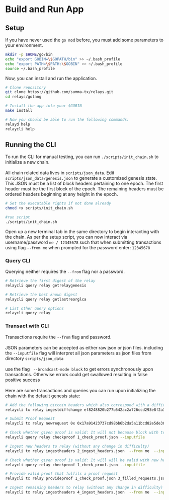 # Build and Run App

## Setup
If you have never used the `go mod` before, you must add some parameters to your environment.

```bash
mkdir -p $HOME/go/bin
echo "export GOBIN=\$GOPATH/bin" >> ~/.bash_profile
echo "export PATH=\$PATH:\$GOBIN" >> ~/.bash_profile
source ~/.bash_profile
```

Now, you can install and run the application.

```bash
# Clone repository
git clone https://github.com/summa-tx/relays.git
cd relays/golang

# Install the app into your $GOBIN
make install

# Now you should be able to run the following commands:
relayd help
relaycli help
```
## Running the CLI
To run the CLI for manual testing, you can run `./scripts/init_chain.sh` to initialize a new chain.<br><br>
All chain related data lives in `scripts/json_data`. Edit `scripts/json_data/genesis.json` to generate a customized genesis state. This JSON must be a list of block headers pertaining to one epoch. The first header must be the first block of the epoch. The remaining headers must be ordered headers beginning at any height in the epoch.
```bash
# Set the executable rights if not done already
chmod +x scripts/init_chain.sh

#run script
./scripts/init_chain.sh
```
Open up a new terminal tab in the same directory to begin interacting with the chain. As per the setup script, you can now interact via username/password `me / 12345678` such that when submitting transactions using flag `--from me` when prompted for the password enter: `12345678`

### Query CLI
Querying neither requires the `--from` flag nor a password.
```bash
# Retrieve the first digest of the relay
relaycli query relay getrelaygenesis

# Retrieve the best known digest
relaycli query relay getlastreorglca

# List other query options
relaycli query relay
```

### Transact with CLI
Transactions require the `--from` flag and password.<br><br>
JSON parameters can be accepted as either raw json or json files. including the `--inputfile` flag will interpret all json parameters as json files from directory `scripts/json_data` <br><br>
use the flag ` --broadcast-mode block` to get errors synchronously upon transactions. Otherwise errors could get swallowed resulting in false positive success <br><br>
Here are some transactions and queries you can run upon initializing the chain with the default genesis state:

```bash
# Add the following bitcoin headers which also correspond with a difficulty change in the bitcoin change
relaycli tx relay ingestdiffchange ef8248820b277b542ac2a726ccd293e8f2a3ea24c1fe04000000000000000000  0_new_difficulty.json --inputfile --from me --broadcast-mode block

# Submit Proof Request
relaycli tx relay newrequest 0x 0x17a91423737cd98bb6b2da5a11bcd82e5de36591d69f9f87 0  1  --broadcast-mode block --from me

# Check whether given proof is valid: It will not because block with transaction has not been ingested yet
relaycli query relay checkproof 1_check_proof.json --inputfile

# Ingest new headers to relay (without any change in difficulty)
relaycli tx relay ingestheaders 2_ingest_headers.json  --from me  --inputfile --broadcast-mode block

# Check whether given proof is valid: It will will be valid with new headers from previous tx
relaycli query relay checkproof 1_check_proof.json --inputfile

# Provide valid proof that fulfils a proof request
relaycli tx relay provideproof 1_check_proof.json 3_filled_requests.json  --from me  --inputfile --broadcast-mode block

# Ingest remaining headers to relay (without any change in difficulty)
relaycli tx relay ingestheaders 4_ingest_headers.json  --from me  --inputfile --broadcast-mode block

```
